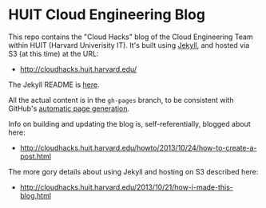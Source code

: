 HUIT Cloud Engineering Blog
===========================

This repo contains the "Cloud Hacks" blog of the Cloud Engineering Team within HUIT (Harvard Univerisity IT). It's built using [Jekyll](http://jekyllbootstrap.com), and hosted via S3 (at this time) at the URL:

- http://cloudhacks.huit.harvard.edu/

The Jekyll README is [here](jekyll-README.md).

All the actual content is in the `gh-pages` branch, to be consistent with GitHub's [automatic page generation](https://help.github.com/articles/creating-pages-with-the-automatic-generator).

Info on building and updating the blog is, self-referentially, blogged about here:

- http://cloudhacks.huit.harvard.edu/howto/2013/10/24/how-to-create-a-post.html

The more gory details about using Jekyll and hosting on S3 described here:

- http://cloudhacks.huit.harvard.edu/2013/10/21/how-i-made-this-blog.html

